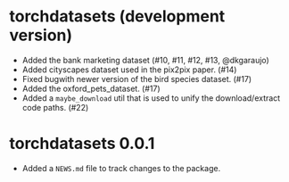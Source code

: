 # torchdatasets (development version)

* Added the bank marketing dataset (#10, #11, #12, #13, @dkgaraujo)
* Added cityscapes dataset used in the pix2pix paper. (#14)
* Fixed bugwith newer version of the bird species dataset. (#17)
* Added the oxford_pets_dataset. (#17)
* Added a `maybe_download` util that is used to unify the download/extract code paths. (#22)

# torchdatasets 0.0.1

* Added a `NEWS.md` file to track changes to the package.
